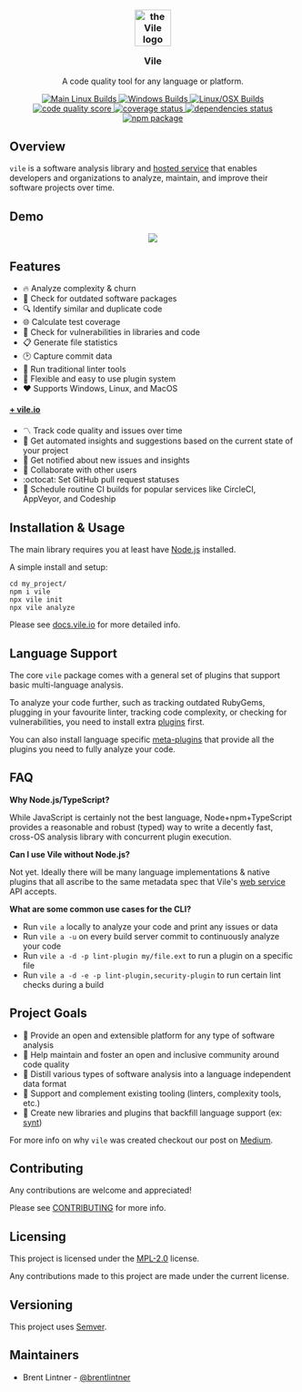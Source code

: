 <h3 align="center">
  <p align="center">
    <img width="64" style="background: none" src="https://user-images.githubusercontent.com/93340/32079868-9ab53e9e-ba7a-11e7-817f-c6a46038db63.png" alt="the Vile logo" />
  </p>
  Vile
</h3>
<p align="center">
  A code quality tool for any language or platform.
</p>

<p align="center">
  <a href="https://circleci.com/gh/forthright/vile">
    <img src="https://circleci.com/gh/forthright/vile.svg?style=shield&circle-token=76807e9cc864afc2d2af7db4c744a0eae8b9fc00" alt="Main Linux Builds">
  </a>
  <a href="https://ci.appveyor.com/project/brentlintner/vile/branch/master">
    <img src="https://ci.appveyor.com/api/projects/status/3qu5ih8n3iufpait/branch/master?svg=true" alt="Windows Builds">
  </a>
  <a href="https://travis-ci.org/forthright/vile">
    <img src="https://travis-ci.org/forthright/vile.svg?branch=master" alt="Linux/OSX Builds">
  </a>
  <a href="https://vile.io/~brentlintner/vile">
    <img src="https://vile.io/api/v0/projects/vile/badges/score?token=USryyHar5xQs7cBjNUdZ" alt="code quality score">
  </a>
  <a href="https://vile.io/~brentlintner/vile">
    <img src="https://vile.io/api/v0/projects/vile/badges/coverage?token=USryyHar5xQs7cBjNUdZ" alt="coverage status">
  </a>
  <a href="https://vile.io/~brentlintner/vile">
    <img src="https://vile.io/api/v0/projects/vile/badges/dependency?token=USryyHar5xQs7cBjNUdZ" alt="dependencies status">
  </a>
  <a href="https://www.npmjs.com/package/vile">
    <img src="https://badge.fury.io/js/vile.svg" alt="npm package">
  </a>
</p>

## Overview

`vile` is a software analysis library and [hosted service](https://vile.io) that
enables developers and organizations to analyze, maintain, and
improve their software projects over time.

## Demo

<p align="center">
  <a href="https://asciinema.org/a/137383" target="_blank">
    <img src="https://user-images.githubusercontent.com/93340/30343065-0c55ca06-97ca-11e7-95a8-bd4605f8c452.png"/>
  </a>
</p>

## Features

* :fire: Analyze complexity & churn
* :truck: Check for outdated software packages
* :mag: Identify similar and duplicate code
* :globe_with_meridians: Calculate test coverage
* :closed_lock_with_key: Check for vulnerabilities in libraries and code
* :clipboard: Generate file statistics
* :clock2: Capture commit data
* :wrench: Run traditional linter tools
* :electric_plug: Flexible and easy to use plugin system
* :hearts: Supports Windows, Linux, and MacOS

#### [+ vile.io](https://vile.io)

* :part_alternation_mark: Track code quality and issues over time
* :muscle: Get automated insights and suggestions based on the current state of your project
* :email: Get notified about new issues and insights
* :raising_hand: Collaborate with other users
* :octocat: Set GitHub pull request statuses
* :shower: Schedule routine CI builds for popular services like CircleCI, AppVeyor, and Codeship

## Installation & Usage

The main library requires you at least have [Node.js](https://nodejs.org) installed.

A simple install and setup:

    cd my_project/
    npm i vile
    npx vile init
    npx vile analyze

Please see [docs.vile.io](https://docs.vile.io) for more detailed info.

## Language Support

The core `vile` package comes with a general set of plugins that support basic multi-language analysis.

To analyze your code further, such as tracking outdated RubyGems, plugging in
your favourite linter, tracking code complexity, or checking for vulnerabilities,
you need to install extra [plugins](https://vile.io/plugins) first.

You can also install language specific [meta-plugins](https://docs.vile.io/#language-support) that
provide all the plugins you need to fully analyze your code.

## FAQ

**Why Node.js/TypeScript?**

While JavaScript is certainly not the best language, Node+npm+TypeScript provides a reasonable
and robust (typed) way to write a decently fast, cross-OS analysis library with concurrent plugin execution.

**Can I use Vile without Node.js?**

Not yet. Ideally there will be many language implementations & native plugins that all ascribe to
the same metadata spec that Vile's [web service](https://vile.io) API accepts.

**What are some common use cases for the CLI?**

* Run `vile a` locally to analyze your code and print any issues or data
* Run `vile a -u` on every build server commit to continuously analyze your code
* Run `vile a -d -p lint-plugin my/file.ext` to run a plugin on a specific file
* Run `vile a -d -e -p lint-plugin,security-plugin` to run certain lint checks during a build

## Project Goals

* :rainbow: Provide an open and extensible platform for any type of software analysis
* :seedling: Help maintain and foster an open and inclusive community around code quality
* :vhs: Distill various types of software analysis into a language independent
data format
* :tada: Support and complement existing tooling (linters, complexity tools, etc.)
* :nut_and_bolt: Create new libraries and plugins that backfill language support (ex: [synt](https://github.com/brentlintner/synt))

For more info on why `vile` was created checkout our post on [Medium](https://medium.com/forthright/building-better-habits-for-the-greater-good-6a10de5c679a).

## Contributing

Any contributions are welcome and appreciated!

Please see [CONTRIBUTING](CONTRIBUTING.md) for more info.

## Licensing

This project is licensed under the [MPL-2.0](LICENSE) license.

Any contributions made to this project are made under the current license.

## Versioning

This project uses [Semver](http://semver.org).

## Maintainers

- Brent Lintner - [@brentlintner](http://github.com/brentlintner)
